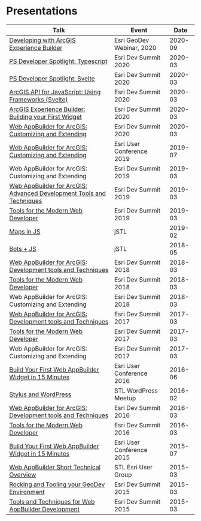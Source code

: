 # Presentations

| Talk                                                                                                                                                             | Event                     | Date    |
| ---------------------------------------------------------------------------------------------------------------------------------------------------------------- | ------------------------- | ------- |
| [Developing with ArcGIS Experience Builder](https://github.com/gavinr/presentations/tree/master/src/developing-with-arcgis-experience-builder)                   | Esri GeoDev Webinar, 2020 | 2020-09 |
| [PS Developer Spotlight: Typescript](https://www.youtube.com/watch?v=EmJ4x4KeX58)                                                                                                                               | Esri Dev Summit 2020      | 2020-03 |
| [PS Developer Spotlight: Svelte](https://www.youtube.com/watch?v=Y_EVrWtBnow)                                                                                                                                    | Esri Dev Summit 2020      | 2020-03 |
| [ArcGIS API for JavaScript: Using Frameworks (Svelte)](https://github.com/gavinr/presentations/tree/master/src/js-frameworks-2020)                                                             | Esri Dev Summit 2020      | 2020-03 |
| [ArcGIS Experience Builder: Building your First Widget](https://github.com/gavinr/presentations/tree/master/src/experience-builder-build-your-first-widget-2020) | Esri Dev Summit 2020      | 2020-03 |
| [Web AppBuilder for ArcGIS: Customizing and Extending](https://github.com/gavinr/web-appbuilder-customizing-and-extending-dev-summit-2020)                       | Esri Dev Summit 2020      | 2020-03 |
| [Web AppBuilder for ArcGIS: Customizing and Extending](https://github.com/gavinr/web-appbuilder-customizing-and-extending-uc-2019)                               | Esri User Conference 2019 | 2019-07 |
| Web AppBuilder for ArcGIS: Customizing and Extending                                                                                                             | Esri Dev Summit 2019      | 2019-03 |
| [Web AppBuilder for ArcGIS: Advanced Development Tools and Techniques](https://github.com/gavinr/web-appbuilder-tools-techniques-dev-summit-2019)                | Esri Dev Summit 2019      | 2019-03 |
| [Tools for the Modern Web Developer](https://github.com/jpeterson/devsummit-2019)                                                                                | Esri Dev Summit 2019      | 2019-03 |
| [Maps in JS](https://github.com/gavinr/presentations/tree/master/src/maps-in-js)                                                                                 | jSTL                      | 2019-02 |
| [Bots + JS](https://github.com/gavinr/presentations/tree/master/src/bots-js)                                                                                     | jSTL                      | 2018-05 |
| [Web AppBuilder for ArcGIS: Development tools and Techniques](https://github.com/gavinr/web-appbuilder-tools-techniques-dev-summit-2018)                         | Esri Dev Summit 2018      | 2018-03 |
| [Tools for the Modern Web Developer](http://slides.com/joshpeterson/devsummit18#/)                                                                               | Esri Dev Summit 2018      | 2018-03 |
| Web AppBuilder for ArcGIS: Customizing and Extending                                                                                                             | Esri Dev Summit 2018      | 2018-03 |
| [Web AppBuilder for ArcGIS: Development tools and Techniques](https://github.com/gavinr/web-appbuilder-tools-techniques-dev-summit-2017)                         | Esri Dev Summit 2017      | 2017-03 |
| [Tools for the Modern Web Developer](https://github.com/jpeterson/devsummit-2017-modern-tools)                                                                   | Esri Dev Summit 2017      | 2017-03 |
| Web AppBuilder for ArcGIS: Customizing and Extending                                                                                                             | Esri Dev Summit 2017      | 2017-03 |
| [Build Your First Web AppBuilder Widget in 15 Minutes](https://github.com/gavinr/presentations/tree/master/src/web-app-builder-build-your-first-widget-2016)     | Esri User Conference 2016 | 2016-06 |
| [Stylus and WordPress](http://gavinr.github.io/presentations/stylus-wordpress)                                                                                   | STL WordPress Meetup      | 2016-02 |
| [Web AppBuilder for ArcGIS: Development tools and Techniques](https://github.com/gavinr/web-appbuilder-tools-techniques-dev-summit-2016)                         | Esri Dev Summit 2016      | 2016-03 |
| [Tools for the Modern Web Developer](https://github.com/jpeterson/devsummit-2016-modern-tools)                                                                   | Esri Dev Summit 2016      | 2016-03 |
| [Build Your First Web AppBuilder Widget in 15 Minutes](http://gavinr.github.io/presentations/web-app-builder-build-your-first-widget-2015/slides.pdf)            | Esri User Conference 2015 | 2015-07 |
| [Web AppBuilder Short Technical Overview](http://gavinr.github.io/presentations/web-app-builder-short-overview/slides/)                                          | STL Esri User Group       | 2015-03 |
| [Rocking and Tooling your GeoDev Environment](http://jpeterson.github.io/devsummit-2015-geodev-environment)                                                      | Esri Dev Summit 2015      | 2015-03 |
| [Tools and Techniques for Web AppBuilder Development](http://gavinr.github.io/web-appbuilder-tools-techniques-dev-summit-2015)                                   | Esri Dev Summit 2015      | 2015-03 |
